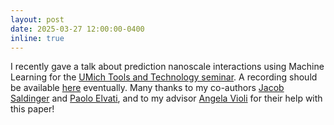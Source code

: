```yaml
---
layout: post
date: 2025-03-27 12:00:00-0400
inline: true
---
```


I recently gave a talk about prediction nanoscale interactions using Machine Learning for the [UMich Tools and Technology seminar](https://medschool.umich.edu/events/tools-technology-seminar-series).
A recording should be available [here](https://www.youtube.com/channel/UCjvLXvfPupVHtGU_ckTDPwA/videos) eventually.
Many thanks to my co-authors [Jacob Saldinger](https://scholar.google.com/citations?user=hEtp2e8AAAAJ&hl=en) and [Paolo Elvati](https://violilab.github.io/people/elvati/), and to my advisor [Angela Violi](https://violilab.github.io/people/avioli/) for their help with this paper!
